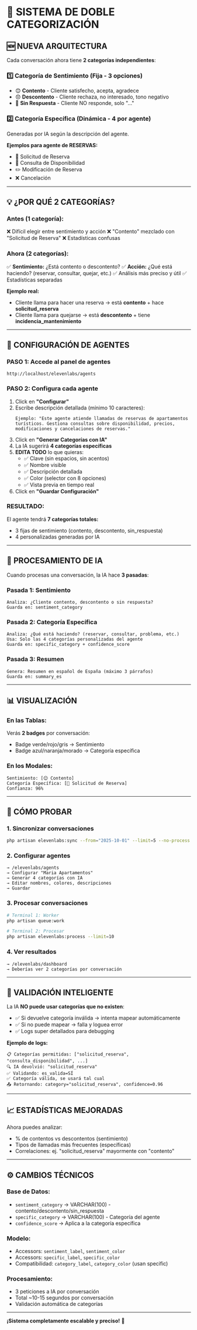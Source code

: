 # 🎯 SISTEMA DE DOBLE CATEGORIZACIÓN

## 🆕 NUEVA ARQUITECTURA

Cada conversación ahora tiene **2 categorías independientes**:

### 1️⃣ **Categoría de Sentimiento** (Fija - 3 opciones)
- 😊 **Contento** - Cliente satisfecho, acepta, agradece
- 😞 **Descontento** - Cliente rechaza, no interesado, tono negativo
- 📵 **Sin Respuesta** - Cliente NO responde, solo "..."

### 2️⃣ **Categoría Específica** (Dinámica - 4 por agente)
Generadas por IA según la descripción del agente.

**Ejemplos para agente de RESERVAS:**
- 🏨 Solicitud de Reserva
- 📅 Consulta de Disponibilidad  
- ✏️ Modificación de Reserva
- ❌ Cancelación

---

## 💡 ¿POR QUÉ 2 CATEGORÍAS?

### **Antes (1 categoría):**
❌ Difícil elegir entre sentimiento y acción
❌ "Contento" mezclado con "Solicitud de Reserva"
❌ Estadísticas confusas

### **Ahora (2 categorías):**
✅ **Sentimiento:** ¿Está contento o descontento?
✅ **Acción:** ¿Qué está haciendo? (reservar, consultar, quejar, etc.)
✅ Análisis más preciso y útil
✅ Estadísticas separadas

**Ejemplo real:**
- Cliente llama para hacer una reserva → está **contento** + hace **solicitud_reserva**
- Cliente llama para quejarse → está **descontento** + tiene **incidencia_mantenimiento**

---

## 🚀 CONFIGURACIÓN DE AGENTES

### PASO 1: Accede al panel de agentes
```
http://localhost/elevenlabs/agents
```

### PASO 2: Configura cada agente

1. Click en **"Configurar"**
2. Escribe descripción detallada (mínimo 10 caracteres):
   ```
   Ejemplo: "Este agente atiende llamadas de reservas de apartamentos 
   turísticos. Gestiona consultas sobre disponibilidad, precios, 
   modificaciones y cancelaciones de reservas."
   ```
3. Click en **"Generar Categorías con IA"**
4. La IA sugerirá **4 categorías específicas**
5. **EDITA TODO** lo que quieras:
   - ✅ Clave (sin espacios, sin acentos)
   - ✅ Nombre visible
   - ✅ Descripción detallada
   - ✅ Color (selector con 8 opciones)
   - ✅ Vista previa en tiempo real
6. Click en **"Guardar Configuración"**

### RESULTADO:
El agente tendrá **7 categorías totales:**
- 3 fijas de sentimiento (contento, descontento, sin_respuesta)
- 4 personalizadas generadas por IA

---

## 🤖 PROCESAMIENTO DE IA

Cuando procesas una conversación, la IA hace **3 pasadas**:

### **Pasada 1: Sentimiento**
```
Analiza: ¿Cliente contento, descontento o sin respuesta?
Guarda en: sentiment_category
```

### **Pasada 2: Categoría Específica**
```
Analiza: ¿Qué está haciendo? (reservar, consultar, problema, etc.)
Usa: Solo las 4 categorías personalizadas del agente
Guarda en: specific_category + confidence_score
```

### **Pasada 3: Resumen**
```
Genera: Resumen en español de España (máximo 3 párrafos)
Guarda en: summary_es
```

---

## 📊 VISUALIZACIÓN

### **En las Tablas:**
Verás **2 badges** por conversación:
- Badge verde/rojo/gris → Sentimiento
- Badge azul/naranja/morado → Categoría específica

### **En los Modales:**
```
Sentimiento: [😊 Contento]
Categoría Específica: [🏨 Solicitud de Reserva]
Confianza: 96%
```

---

## 🧪 CÓMO PROBAR

### 1. Sincronizar conversaciones
```bash
php artisan elevenlabs:sync --from="2025-10-01" --limit=5 --no-process
```

### 2. Configurar agentes
```
→ /elevenlabs/agents
→ Configurar "Maria Apartamentos"
→ Generar 4 categorías con IA
→ Editar nombres, colores, descripciones
→ Guardar
```

### 3. Procesar conversaciones
```bash
# Terminal 1: Worker
php artisan queue:work

# Terminal 2: Procesar
php artisan elevenlabs:process --limit=10
```

### 4. Ver resultados
```
→ /elevenlabs/dashboard
→ Deberías ver 2 categorías por conversación
```

---

## 🔧 VALIDACIÓN INTELIGENTE

La IA **NO puede usar categorías que no existen**:

- ✅ Si devuelve categoría inválida → intenta mapear automáticamente
- ✅ Si no puede mapear → falla y loguea error
- ✅ Logs super detallados para debugging

**Ejemplo de logs:**
```
📋 Categorías permitidas: ["solicitud_reserva", "consulta_disponibilidad", ...]
🔍 IA devolvió: "solicitud_reserva"
✅ Validando: es_valida=SÍ
✅ Categoría válida, se usará tal cual
📤 Retornando: category="solicitud_reserva", confidence=0.96
```

---

## 📈 ESTADÍSTICAS MEJORADAS

Ahora puedes analizar:
- % de contentos vs descontentos (sentimiento)
- Tipos de llamadas más frecuentes (específicas)
- Correlaciones: ej. "solicitud_reserva" mayormente con "contento"

---

## ⚙️ CAMBIOS TÉCNICOS

### **Base de Datos:**
- `sentiment_category` → VARCHAR(100) - contento/descontento/sin_respuesta
- `specific_category` → VARCHAR(100) - Categoría del agente
- `confidence_score` → Aplica a la categoría específica

### **Modelo:**
- Accessors: `sentiment_label`, `sentiment_color`
- Accessors: `specific_label`, `specific_color`
- Compatibilidad: `category_label`, `category_color` (usan specific)

### **Procesamiento:**
- 3 peticiones a IA por conversación
- Total ~10-15 segundos por conversación
- Validación automática de categorías

---

**¡Sistema completamente escalable y preciso!** 🚀


